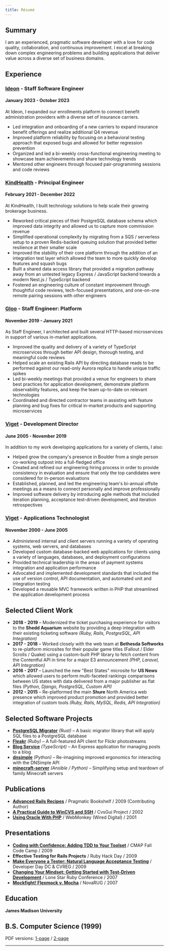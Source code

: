 ```yaml
---
title: Résumé
---
```

## Summary

I am an experienced, pragmatic software developer with a love for code
quality, collaboration, and continuous improvement. I excel at breaking down
complex engineering problems and building applications that deliver value across
a diverse set of business domains.
## Experience

### [Ideon] - Staff Software Engineer

#### January 2023 - October 2023

At Ideon, I expanded our enrollments platform to connect benefit administration providers with a diverse set of insurance carriers.

- Led integration and onboarding of a new carriers to expand insurance benefit offerings and realize additional Q4 revenue
- Improved platform reliability by focusing on a behavioral testing approach that exposed bugs and allowed for better regression prevention
- Organized and led a bi-weekly cross-functional engineering meeting to showcase team achievements and share technology trends
- Mentored other engineers through focused pair-programming sessions and code reviews

### [KindHealth] - Principal Engineer

#### February 2021 - December 2022

At KindHealth, I built technology solutions to help scale their growing brokerage business.

- Reworked critical pieces of their PostgreSQL database schema which improved data integrity and allowed us to capture more commission revenue
- Simplified operational complexity by migrating from a SQS / serverless setup to a proven Redis-backed queuing solution that provided better resilience at their smaller scale
- Improved the stability of their core platform through the addition of an integration test layer which allowed the team to more quickly develop features and squash bugs
- Built a shared data access library that provided a migration pathway away from an untested legacy Express / JavaScript backend towards a modern Nest.js / TypeScript backend
- Fostered an engineering culture of constant improvement through thoughtful code reviews, tech-focused presentations, and one-on-one remote pairing sessions with other engineers

### [Gloo] - Staff Engineer: Platform

#### November 2019 - January 2021

As Staff Engineer, I architected and built several HTTP-based microservices in support of various in-market applications.

- Improved the quality and delivery of a variety of TypeScript microservices through better API design, thorough testing, and meaningful code reviews
- Helped scale an existing Rails API by directing database reads to be performed against our read-only Aurora replica to handle unique traffic spikes
- Led bi-weekly meetings that provided a venue for engineers to share best practices for application development, demonstrate platform observability features, and keep the team up-to-date on relevant technologies
- Coordinated and directed contractor teams in assisting with feature planning and bug fixes for critical in-market products and supporting microservices

### [Viget] - Development Director

#### June 2005 - November 2019

In addition to my work developing applications for a variety of clients, I also:

- Helped grow the company's presence in Boulder from a single person co-working outpost into a full-fledged office
- Created and refined our engineering hiring process in order to provide consistency in evaluation and ensure that only the top candidates were considered for in-person evaluations
- Established, planned, and led the engineering team's bi-annual offsite meetings as a means to connect personally and improve professionally
- Improved software delivery by introducing agile methods that included iteration planning, acceptance test-driven development, and iteration retrospectives

### [Viget] - Applications Technologist

#### November 2000 - June 2005

- Administered internal and client servers running a variety of operating systems, web servers, and databases
- Developed custom database-backed web applications for clients using a variety of languages, databases, and deployment configurations
- Provided technical leadership in the areas of payment systems integration and application performance
- Advocated and implemented development standards that included the use of version control, API documentation, and automated unit and integration testing
- Developed a reusable MVC framework written in PHP that streamlined the application development process

[KindHealth]: https://www.linkedin.com/company/kindhealth/
[Ideon]: https://www.linkedin.com/company/ideon-hq/
[Gloo]: https://www.linkedin.com/company/gloo-llc/
[Viget]: https://www.linkedin.com/company/viget-labs/
## Selected Client Work

- **2018 - 2019** &ndash; Modernized the ticket purchasing experience for visitors to the **Shedd Aquarium** website by providing a deep integration with their existing ticketing software _(Ruby, Rails, PostgreSQL, API Integration)_
- **2017 - 2018** &ndash; Worked closely with the web team at **Bethesda Softworks** to re-platform microsites for their popular game titles (Fallout / Elder Scrolls / Quake) using a custom-built PHP library to fetch content from the Contentful API in time for a major E3 announcement _(PHP, Laravel, API Integration)_
- **2016 - 2017** &ndash; Launched the new "Best States" microsite for **US News** which allowed users to perform multi-faceted rankings comparisons between US states with data delivered from a major publisher as flat files _(Python, Django, PostgreSQL, Custom API)_
- **2012 - 2015** &ndash; Re-platformed the main **Shure** North America web presence which improved product promotion and provided better integration of custom tools _(Ruby, Rails, MySQL, Redis, API Integration)_
## Selected Software Projects

- **[PostgreSQL Migrator]** _(Rust)_ &ndash; A basic migrator library that will apply SQL files to a PostgreSQL database
- **[Fleakr]** _(Ruby)_ &ndash; A full-featured API client for Flickr photostreams
- **[Blog Service]** _(TypeScript)_ &ndash; An Express application for managing posts to a blog
- **[dnsimple]** _(Python)_ &ndash; Re-imagining improved ergonomics for interacting with the DNSimple API
- **[minecraft-server]** _(Ansible / Python)_ &ndash; Simplifying setup and teardown of family Minecraft servers

[PostgreSQL Migrator]: https://github.com/reagent/rust-migrator
[Fleakr]: https://github.com/reagent/fleakr
[Blog Service]: https://github.com/reagent/blog-service
[dnsimple]: https://github.com/vigetlabs/dnsimple
[minecraft-server]: (https://github.com/reagent/minecraft-server)
## Publications

- **[Advanced Rails Recipes]** / Pragmatic Bookshelf / 2009 (Contributing Author)
- **[A Practical Guide to WinCVS and SSH]** / CvsGui Project / 2002
- **[Using Oracle With PHP]** / WebMonkey (Wired Digital) / 2001

[Advanced Rails Recipes]: http://www.amazon.com/Advanced-Rails-Recipes-Mike-Clark/dp/0978739221/
[A Practical Guide to WinCVS and SSH]: https://web.archive.org/web/20160317084631/http://www.google.com/search?q=a+practical+guide+to+wincvs+ssh
[Using Oracle With PHP]: https://web.archive.org/web/20060312083752/http://webmonkey.com/webmonkey/01/26/index4a.html?tw=backend
## Presentations

- **[Coding with Confidence: Adding TDD to Your Toolset]** / CMAP Fall Code Camp / 2009
- **Effective Testing for Rails Projects** / Ruby Hack Day / 2009
- **[Make Everyone a Tester: Natural Language Acceptance Testing]** / Developer Day DC & CVREG / 2009
- **[Changing Your Mindset: Getting Started with Test-Driven Development]** / Lone Star Ruby Conference / 2007
- **[Mockfight! Flexmock v. Mocha]** / NovaRUG / 2007

[Coding with Confidence: Adding TDD to Your Toolset]: http://www.slideshare.net/reagent/coding-with-confidence-adding-tdd-to-your-toolset
[Make Everyone a Tester: Natural Language Acceptance Testing]: http://www.slideshare.net/reagent/make-everyone-a-tester-natural-language-acceptance-testing-2446162
[Changing Your Mindset: Getting Started with Test-Driven Development]: http://www.slideshare.net/reagent/changing-your-mindset-getting-started-with-testdriven-development
[Mockfight! Flexmock v. Mocha]: http://www.slideshare.net/reagent/mockfight-flexmock-vs-mocha-2936911
## Education

**James Madison University**

B.S. Computer Science (1999)
---
PDF versions: [1-page] / [2-page]

---

[1-page]: /assets/files/resume-patrick-reagan.pdf
[2-page]: /assets/files/resume-patrick-reagan-2up.pdf
